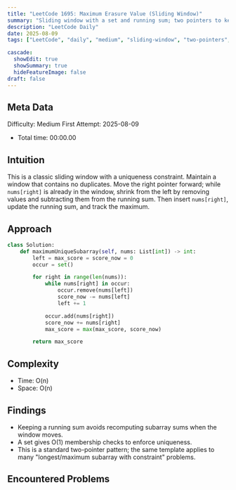 ```yaml
---
title: "LeetCode 1695: Maximum Erasure Value (Sliding Window)"
summary: "Sliding window with a set and running sum; two pointers to keep the subarray unique."
description: "LeetCode Daily"
date: 2025-08-09
tags: ["LeetCode", "daily", "medium", "sliding-window", "two-pointers", "array", "hashset"]

cascade:
  showEdit: true
  showSummary: true
  hideFeatureImage: false
draft: false
---
```


## Meta Data

Difficulty: Medium
First Attempt: 2025-08-09
- Total time: 00:00.00

## Intuition

This is a classic sliding window with a uniqueness constraint. Maintain a window that contains no duplicates. Move the right pointer forward; while `nums[right]` is already in the window, shrink from the left by removing values and subtracting them from the running sum. Then insert `nums[right]`, update the running sum, and track the maximum.

## Approach

```python
class Solution:
    def maximumUniqueSubarray(self, nums: List[int]) -> int:
        left = max_score = score_now = 0
        occur = set()

        for right in range(len(nums)):
            while nums[right] in occur:
                occur.remove(nums[left])
                score_now -= nums[left]
                left += 1

            occur.add(nums[right])
            score_now += nums[right]
            max_score = max(max_score, score_now)

        return max_score
```

## Complexity

- Time: O(n)
- Space: O(n)

## Findings

- Keeping a running sum avoids recomputing subarray sums when the window moves.
- A set gives O(1) membership checks to enforce uniqueness.
- This is a standard two-pointer pattern; the same template applies to many "longest/maximum subarray with constraint" problems.

## Encountered Problems 